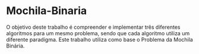 # Mochila-Binaria
O objetivo deste trabalho é compreender e implementar três diferentes algoritmos para um mesmo problema, sendo que cada algoritmo utiliza um diferente paradigma. Este trabalho utiliza como base o Problema da Mochila Binária.
